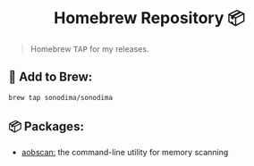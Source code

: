 <h1 align="center">Homebrew Repository 📦</h1>

> Homebrew <kbd>TAP</kbd> for my releases.

## 🍺 Add to Brew:

```sh
brew tap sonodima/sonodima
```

## 📦 Packages:
- [aobscan:](https://github.com/sonodima/aobscan-cli) the command-line utility for memory scanning

